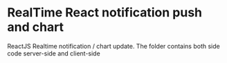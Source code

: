 # RealTime React notification push and chart
ReactJS Realtime notification / chart update.
The folder contains both side code server-side and client-side
